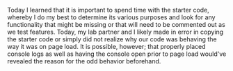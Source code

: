 Today I learned that it is important to spend time with the starter code, whereby I do my best to determine its various purposes and look for any functionality that might be missing or that will need to be commented out as we test features.  Today, my lab partner and I likely made in error in copying the starter code or simply did not realize why our code was behaving the way it was on page load.  It is possible, however; that properly placed console logs as well as having the console open prior to page load would've revealed the reason for the odd behavior beforehand.
